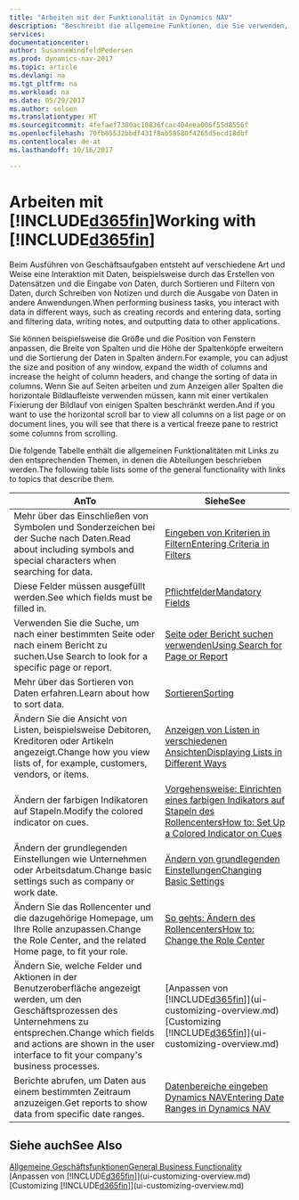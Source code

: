 ```yaml
---
title: "Arbeiten mit der Funktionalität in Dynamics NAV"
description: "Beschreibt die allgemeine Funktionen, die Sie verwenden, um die Daten in Dynamics NAV für Aktivitäten zu nutzen, wie Eingabe von Werten, Sortieren von Daten und Ändern von Ansichten auszuführen."
services: 
documentationcenter: 
author: SusanneWindfeldPedersen
ms.prod: dynamics-nav-2017
ms.topic: article
ms.devlang: na
ms.tgt_pltfrm: na
ms.workload: na
ms.date: 05/29/2017
ms.author: solsen
ms.translationtype: HT
ms.sourcegitcommit: 4fefaef7380ac10836fcac404eea006f55d8556f
ms.openlocfilehash: 70fb85532bbdf431f8ab58580f4265d5ecd18dbf
ms.contentlocale: de-at
ms.lasthandoff: 10/16/2017

---
```

# <a name="working-with-included365finincludesd365finlongmdmd"></a><span data-ttu-id="52b3f-103">Arbeiten mit [!INCLUDE[d365fin](includes/d365fin_long_md.md)]</span><span class="sxs-lookup"><span data-stu-id="52b3f-103">Working with [!INCLUDE[d365fin](includes/d365fin_long_md.md)]</span></span>
<span data-ttu-id="52b3f-104">Beim Ausführen von Geschäftsaufgaben entsteht auf verschiedene Art und Weise eine Interaktion mit Daten, beispielsweise durch das Erstellen von Datensätzen und die Eingabe von Daten, durch Sortieren und Filtern von Daten, durch Schreiben von Notizen und durch die Ausgabe von Daten in andere Anwendungen.</span><span class="sxs-lookup"><span data-stu-id="52b3f-104">When performing business tasks, you interact with data in different ways, such as creating records and entering data, sorting and filtering data, writing notes, and outputting data to other applications.</span></span>

<span data-ttu-id="52b3f-105">Sie können beispielsweise die Größe und die Position von Fenstern anpassen, die Breite von Spalten und die Höhe der Spaltenköpfe erweitern und die Sortierung der Daten in Spalten ändern.</span><span class="sxs-lookup"><span data-stu-id="52b3f-105">For example, you can adjust the size and position of any window, expand the width of columns and increase the height of column headers, and change the sorting of data in columns.</span></span> <span data-ttu-id="52b3f-106">Wenn Sie auf Seiten arbeiten und zum Anzeigen aller Spalten die horizontale Bildlaufleiste verwenden müssen, kann mit einer vertikalen Fixierung der Bildlauf von einigen Spalten beschränkt werden.</span><span class="sxs-lookup"><span data-stu-id="52b3f-106">And if you want to use the horizontal scroll bar to view all columns on a list page or on document lines, you will see that there is a vertical freeze pane to restrict some columns from scrolling.</span></span>

<span data-ttu-id="52b3f-107">Die folgende Tabelle enthält die allgemeinen Funktionalitäten mit Links zu den entsprechenden Themen, in denen die Abteilungen beschrieben werden.</span><span class="sxs-lookup"><span data-stu-id="52b3f-107">The following table lists some of the general functionality with links to topics that describe them.</span></span>

| <span data-ttu-id="52b3f-108">An</span><span class="sxs-lookup"><span data-stu-id="52b3f-108">To</span></span> | <span data-ttu-id="52b3f-109">Siehe</span><span class="sxs-lookup"><span data-stu-id="52b3f-109">See</span></span> |
| --- | --- |
| <span data-ttu-id="52b3f-110">Mehr über das Einschließen von Symbolen und Sonderzeichen bei der Suche nach Daten.</span><span class="sxs-lookup"><span data-stu-id="52b3f-110">Read about including symbols and special characters when searching for data.</span></span> |[<span data-ttu-id="52b3f-111">Eingeben von Kriterien in Filtern</span><span class="sxs-lookup"><span data-stu-id="52b3f-111">Entering Criteria in Filters</span></span>](ui-enter-criteria-filters.md) |
| <span data-ttu-id="52b3f-112">Diese Felder müssen ausgefüllt werden.</span><span class="sxs-lookup"><span data-stu-id="52b3f-112">See which fields must be filled in.</span></span> |[<span data-ttu-id="52b3f-113">Pflichtfelder</span><span class="sxs-lookup"><span data-stu-id="52b3f-113">Mandatory Fields</span></span>](ui-mandatory-fields.md) |
| <span data-ttu-id="52b3f-114">Verwenden Sie die Suche, um nach einer bestimmten Seite oder nach einem Bericht zu suchen.</span><span class="sxs-lookup"><span data-stu-id="52b3f-114">Use Search to look for a specific page or report.</span></span> |[<span data-ttu-id="52b3f-115">Seite oder Bericht suchen verwenden</span><span class="sxs-lookup"><span data-stu-id="52b3f-115">Using Search for Page or Report</span></span>](ui-search.md) |
| <span data-ttu-id="52b3f-116">Mehr über das Sortieren von Daten erfahren.</span><span class="sxs-lookup"><span data-stu-id="52b3f-116">Learn about how to sort data.</span></span> |[<span data-ttu-id="52b3f-117">Sortieren</span><span class="sxs-lookup"><span data-stu-id="52b3f-117">Sorting</span></span>](ui-sorting.md) |
| <span data-ttu-id="52b3f-118">Ändern Sie die Ansicht von Listen, beispielsweise Debitoren, Kreditoren oder Artikeln angezeigt.</span><span class="sxs-lookup"><span data-stu-id="52b3f-118">Change how you view lists of, for example, customers, vendors, or items.</span></span> |[<span data-ttu-id="52b3f-119">Anzeigen von Listen in verschiedenen Ansichten</span><span class="sxs-lookup"><span data-stu-id="52b3f-119">Displaying Lists in Different Ways</span></span>](across-display-lists-different-views.md) |
| <span data-ttu-id="52b3f-120">Ändern der farbigen Indikatoren auf Stapeln.</span><span class="sxs-lookup"><span data-stu-id="52b3f-120">Modify the colored indicator on cues.</span></span> |[<span data-ttu-id="52b3f-121">Vorgehensweise: Einrichten eines farbigen Indikators auf Stapeln des Rollencenters</span><span class="sxs-lookup"><span data-stu-id="52b3f-121">How to: Set Up a Colored Indicator on Cues</span></span>](ui-how-setup-colored-indicator-cues.md) |
| <span data-ttu-id="52b3f-122">Ändern der grundlegenden Einstellungen wie Unternehmen oder Arbeitsdatum.</span><span class="sxs-lookup"><span data-stu-id="52b3f-122">Change basic settings such as company or work date.</span></span> |[<span data-ttu-id="52b3f-123">Ändern von grundlegenden Einstellungen</span><span class="sxs-lookup"><span data-stu-id="52b3f-123">Changing Basic Settings</span></span>](ui-change-basic-settings.md) |
| <span data-ttu-id="52b3f-124">Ändern Sie das Rollencenter und die dazugehörige Homepage, um Ihre Rolle anzupassen.</span><span class="sxs-lookup"><span data-stu-id="52b3f-124">Change the Role Center, and the related Home page, to fit your role.</span></span> |[<span data-ttu-id="52b3f-125">So gehts: Ändern des Rollencenters</span><span class="sxs-lookup"><span data-stu-id="52b3f-125">How to: Change the Role Center</span></span>](change-role.md) |
| <span data-ttu-id="52b3f-126">Ändern Sie, welche Felder und Aktionen in der Benutzeroberfläche angezeigt werden, um den Geschäftsprozessen des Unternehmens zu entsprechen.</span><span class="sxs-lookup"><span data-stu-id="52b3f-126">Change which fields and actions are shown in the user interface to fit your company's business processes.</span></span> |<span data-ttu-id="52b3f-127">[Anpassen von [!INCLUDE[d365fin](includes/d365fin_md.md)]](ui-customizing-overview.md)</span><span class="sxs-lookup"><span data-stu-id="52b3f-127">[Customizing [!INCLUDE[d365fin](includes/d365fin_md.md)]](ui-customizing-overview.md)</span></span> |
| <span data-ttu-id="52b3f-128">Berichte abrufen, um Daten aus einem bestimmten Zeitraum anzuzeigen.</span><span class="sxs-lookup"><span data-stu-id="52b3f-128">Get reports to show data from specific date ranges.</span></span> |[<span data-ttu-id="52b3f-129">Datenbereiche eingeben Dynamics NAV</span><span class="sxs-lookup"><span data-stu-id="52b3f-129">Entering Date Ranges in Dynamics NAV</span></span>](ui-enter-date-ranges.md) |

## <a name="see-also"></a><span data-ttu-id="52b3f-130">Siehe auch</span><span class="sxs-lookup"><span data-stu-id="52b3f-130">See Also</span></span>
[<span data-ttu-id="52b3f-131">Allgemeine Geschäftsfunktionen</span><span class="sxs-lookup"><span data-stu-id="52b3f-131">General Business Functionality</span></span>](ui-across-business-areas.md)  
<span data-ttu-id="52b3f-132">[Anpassen von [!INCLUDE[d365fin](includes/d365fin_md.md)]](ui-customizing-overview.md)</span><span class="sxs-lookup"><span data-stu-id="52b3f-132">[Customizing [!INCLUDE[d365fin](includes/d365fin_md.md)]](ui-customizing-overview.md)</span></span>  

## 


